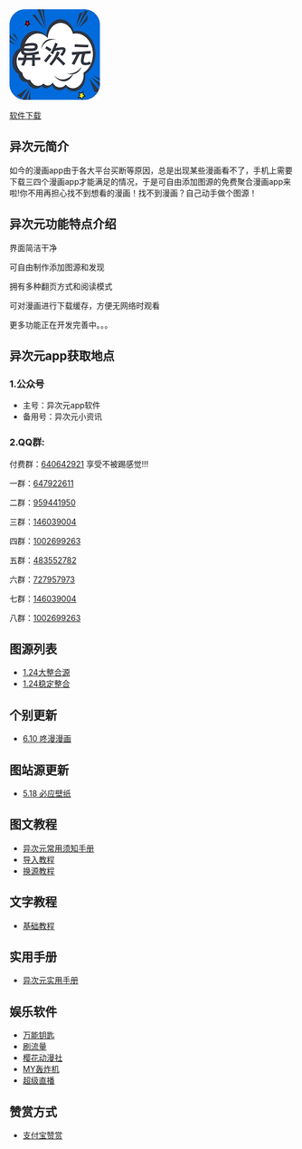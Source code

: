 <img src="./软件图片/source.jpg">

[软件下载](https://www.lanzous.com/b595600)
## 异次元简介

如今的漫画app由于各大平台买断等原因，总是出现某些漫画看不了，手机上需要下载三四个漫画app才能满足的情况，于是可自由添加图源的免费聚合漫画app来啦!你不用再担心找不到想看的漫画！找不到漫画？自己动手做个图源！


## 异次元功能特点介绍

界面简洁干净

可自由制作添加图源和发现

拥有多种翻页方式和阅读模式

可对漫画进行下载缓存，方便无网络时观看

更多功能正在开发完善中。。。


## 异次元app获取地点

### 1.公众号
- 主号：异次元app软件
- 备用号：异次元小资讯

### 2.QQ群:


付费群：[640642921](http://qm.qq.com/cgi-bin/qm/qr?k=-Zc_HsVIdCWsidPSihAC2zlOPgaERHsH)
享受不被踢感觉!!!


一群：[647922611](http://qm.qq.com/cgi-bin/qm/qr?k=mTJNcgCTs1gwe7hPN791S4k0gRnv4eY-)


二群：[959441950](http://qm.qq.com/cgi-bin/qm/qr?k=nOi8NLsHKzvacaJTbYd9_5_YnVEm4Ba3)


三群：[146039004](http://qm.qq.com/cgi-bin/qm/qr?k=szcg5QOxMAOTEg3BN4eWkOoZCez0_ngP)


四群：[1002699263](http://qm.qq.com/cgi-bin/qm/qr?k=ObITPKZs9HeTLNP4T1rtSWdXGMxb1lsd)


五群：[483552782](https://qm.qq.com/cgi-bin/qm/qr?k=uf0BOF7sDMy9yVeues1wjCSzXNEH4iLU&authKey=riP+o4szHZmPffdSyglPTaTAf52kowct+gUk7wdyN5F5J4GwupVwS2C1Id2uZtBC&noverify=0)


六群：[727957973](https://qm.qq.com/cgi-bin/qm/qr?k=vWS8BwRaZll_WQHK9I4xPGvbo1IcKMTH&authKey=NK4VlEuCr5h0YggA8IN/RU6JFHsypfdDOAEGterTy6pZ/Zvyc+WHXKrVRPsCBKmE&noverify=0)


七群：[146039004](https://qm.qq.com/cgi-bin/qm/qr?k=J1vqajYJah5gUfQYvCpYpZwlHym17rcG&authKey=+H7aztKS+xrkUx/C6C8kgW4td4Yx1btkUAJXX9uqVZmsDn99/QVR/wlapaefiZsu&noverify=0)


八群：[1002699263](https://qm.qq.com/cgi-bin/qm/qr?k=bvNW7gfZwh_mEUkkoWTc6BqChCCotrwy&authKey=yqNxh7Pk0SgUbT0w7Q3v4v/SCCCCy7vmTfqOZgwvHSGF+uyPHm27r7/mA/+mxC3f&noverify=0)


## 图源列表

- [1.24大整合源](大整合更新啦新年快乐哈.txt)
- [1.24稳定整合](1.24稳定整合更新.txt)


## 个别更新

- [6.10 咚漫漫画](./个别更新/6.10咚漫发现补全版.txt)


## 图站源更新

- [5.18 必应壁纸](./图站源更新/5.18必应壁纸.txt)

## 图文教程

- [异次元常用须知手册](./导入教程/异次元常用须知.png)
- [导入教程](./导入教程/扫码和网络导入图文教程.jpg)
- [换源教程](./导入教程/换源教程.jpg)

## 文字教程

- [基础教程](./导入教程/异次元基础教程.txt)

## 实用手册
- [异次元实用手册](./导入教程/异次元实用手册.png)

## 娱乐软件

- [万能钥匙](./分享软件/万能钥匙.apk)
- [刷流量](./分享软件/刷流量.apk)
- [樱花动漫社](./分享软件/樱花动漫社.apk)
- [MY轰炸机](MY轰炸机.apk)
- [超级直播](./分享软件/超级直播.apk)

## 赞赏方式

- [支付宝赞赏](https://qr.alipay.com/fkx062850dfrjdgwviaunbe)
